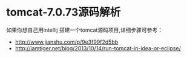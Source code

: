  # tomcat-7.0.73源码解析
如果你想自己用intellij 搭建一个tomcat源码项目,详细步骤可参考：
* http://www.jianshu.com/p/9e3f99f2d5bb
* http://iamtiger.net/blog/2013/10/14/run-tomcat-in-idea-or-eclipse/
